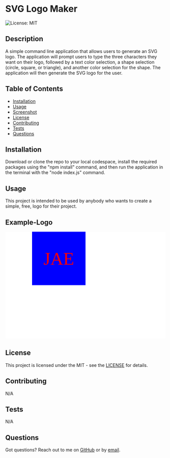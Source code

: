 # SVG Logo Maker

![License: MIT](https://img.shields.io/badge/License-MIT-yellow.svg)

## Description
A simple command line application that allows users to generate an SVG logo. The application will prompt users to type the three characters they want on their logo, followed by a text color selection, a shape selection (circle, square, or triangle), and another color selection for the shape. The application will then generate the SVG logo for the user.

## Table of Contents
- [Installation](#installation)
- [Usage](#usage)
- [Screenshot](#example-logo)
- [License](#license)
- [Contributing](#contributing)
- [Tests](#tests)
- [Questions](#questions)

## Installation
Download or clone the repo to your local codespace, install the required packages using the "npm install" command, and then run the application in the terminal with the "node index.js" command.

## Usage
This project is intended to be used by anybody who wants to create a simple, free, logo for their project.

## Example-Logo
![Screenshot](./logo.svg)

## License
This project is licensed under the MIT - see the [LICENSE](https://opensource.org/licenses/MIT) for details.

## Contributing
N/A

## Tests
N/A

## Questions
Got questions? Reach out to me on [GitHub](https://github.com/Jarede712) or by [email](mailto:jaredeichhorst@gmail.com).